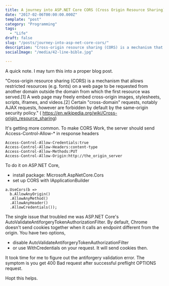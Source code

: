 ```yaml
---
title: A journey into ASP.NET Core CORS (Cross Origin Resource Sharing)
date: "2017-02-06T00:00:00.000Z"
template: "post"
category: "Programming"
tags: 
  - "Life"
draft: false
slug: "/posts/journey-into-asp-net-core-cors/"
description: "Cross-origin resource sharing (CORS) is a mechanism that allows restricted resources (e.g. fonts) on a web page to be requested from another domain outside the domain from which the first resource was served.[1] A web page may freely embed cross-origin images, stylesheets, scripts, iframes, and videos.[2] Certain \"cross-domain\" requests, notably AJAX requests, however are forbidden by default by the same-origin security policy."
socialImage: "/media/42-line-bible.jpg"

---
```


A quick note. I may turn this into a proper blog post.

"Cross-origin resource sharing (CORS) is a mechanism that allows restricted resources (e.g. fonts) on a web page to be requested from another domain outside the domain from which the first resource was served.[1] A web page may freely embed cross-origin images, stylesheets, scripts, iframes, and videos.[2] Certain "cross-domain" requests, notably AJAX requests, however are forbidden by default by the same-origin security policy." ( https://en.wikipedia.org/wiki/Cross-origin_resource_sharing)

It's getting more common.
To make CORS Work, the server should send Access-Control-Allow-* in response headers

```
Access-Control-Allow-Credentials:true
Access-Control-Allow-Headers:content-type
Access-Control-Allow-Methods:PUT
Access-Control-Allow-Origin:http://the_origin_server
```

To do it on ASP.NET Core,

* install package: Microsoft.AspNetCore.Cors
* set up CORS with IApplicationBuilder

```
a.UseCors(b =>
  b.AllowAnyOrigin()
  .AllowAnyMethod()
  .AllowAnyHeader()
  .AllowCredentials());
```

The single issue that troubled me was ASP.NET Core's AutoValidateAntiforgeryTokenAuthorizationFilter. By default, Chrome doesn't send cookies together when it calls an endpoint different from the origin. You have two options,

* disable AutoValidateAntiforgeryTokenAuthorizationFilter
* or use WithCredentials on your request. It will send cookies then.

It took time for me to figure out the antiforgery validation error. The symptom is you get 400 Bad request after successful preflight OPTIONS request.

Hopt this helps.

